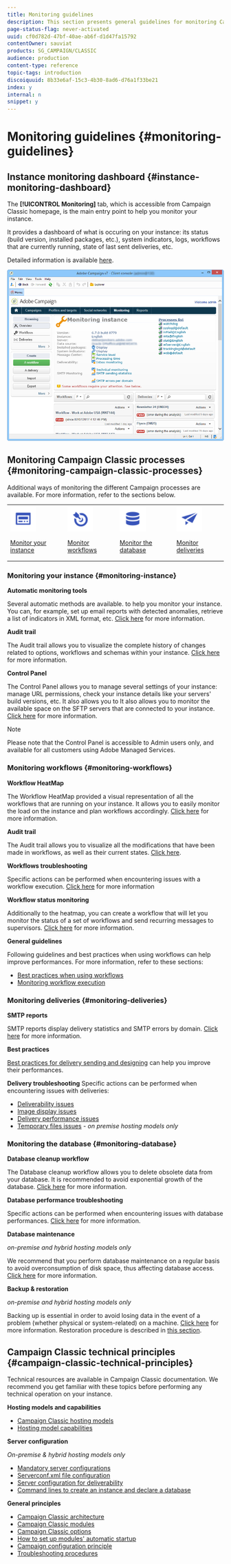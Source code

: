 ```yaml
---
title: Monitoring guidelines
description: This section presents general guidelines for monitoring Campaign Classic.
page-status-flag: never-activated
uuid: cf0d782d-47bf-40ae-ab6f-d1d47fa15792
contentOwner: sauviat
products: SG_CAMPAIGN/CLASSIC
audience: production
content-type: reference
topic-tags: introduction
discoiquuid: 8b33e6af-15c3-4b30-8ad6-d76a1f33be21
index: y
internal: n
snippet: y
---
```


# Monitoring guidelines {#monitoring-guidelines}

## Instance monitoring dashboard {#instance-monitoring-dashboard}

The **[!UICONTROL Monitoring]** tab, which is accessible from Campaign Classic homepage, is the main entry point to help you monitor your instance.

It provides a dashboard of what is occuring on your instance:  its status (build version, installed packages, etc.), system indicators, logs,  workflows that are currently running, state of last sent deliveries, etc.

Detailed information is available [here](../../production/using/monitoring-processes.md).

![](assets/monitoring_tab.png)

## Monitoring Campaign Classic processes {#monitoring-campaign-classic-processes}

Additional ways of monitoring the different Campaign processes are available. For more information, refer to the sections below.

<table>
<tr><td><img src="assets/do-not-localize/instance_icon.svg" width="60px"><p><a href="#monitoring-instance">Monitor your instance</a></p></td>
<td><img src="assets/do-not-localize/workflow_icon.svg" width="60px"><p><a href="#moniroting-workflows">Monitor workflows</a></p></td>
<td><img src="assets/do-not-localize/database_icon.svg" width="60px"><p><a href="#monitoring-database">Monitor the database</a></p></td>
<td><img src="assets/do-not-localize/delivery_icon.svg" width="60px"><p><a href="#monitoring-deliveries">Monitor deliveries</a></p></td></tr>
</table>

### Monitoring your instance {#monitoring-instance}

**Automatic monitoring tools**

Several automatic methods are available. to help you monitor your instance. You can, for example, set up email reports with detected anomalies, retrieve a list of indicators in XML format, etc. [Click here](../../production/using/monitoring-processes.md#automatic-monitoring) for more information.

**Audit trail**

The Audit trail allows you to visualize the complete history of changes related to options, workflows and schemas within your instance. [Click here](../../production/using/audit-trail.md) for more information.

**Control Panel**

The Control Panel allows you to manage several settings of your instance: manage URL permissions, check your instance details like your servers' build versions, etc. It also allows you to It also allows you to monitor the available space on the SFTP servers that are connected to your instance. [Click here](https://docs.adobe.com/content/help/en/control-panel/using/control-panel-home.html) for more information.

>[!NOTE]
>
>Please note that the Control Panel is accessible to Admin users only, and available for all customers using Adobe Managed Services.

### Monitoring workflows {#monitoring-workflows}

**Workflow HeatMap**

The Workflow HeatMap provided a visual representation of all the workflows that are running on your instance. It allows you to easily monitor the load on the instance and plan workflows accordingly. [Click here](../../workflow/using/heatmap.md) for more information.

**Audit trail**

The Audit trail allows you to visualize all the modifications that have been made in workflows, as well as their current states. [Click here](../../production/using/audit-trail.md).

**Workflows troubleshooting**

Specific actions can be performed when encountering issues with a workflow execution. [Click here](../../production/using/workflow-execution.md) for more information

**Workflow status monitoring**

Additionally to the heatmap, you can create a workflow that will let you monitor the status of a set of workflows and send recurring messages to supervisors. [Click here](../../workflow/using/supervising-workflows.md) for more information.

**General guidelines**

Following guidelines and best practices when using workflows can help improve performances. For more information, refer to these sections:
* [Best practices when using workflows](../../workflow/using/workflow-best-practices.md)
* [Monitoring workflow execution](../../workflow/using/monitoring-workflow-execution.md)

### Monitoring deliveries {#monitoring-deliveries}

**SMTP reports**

SMTP reports display delivery statistics and SMTP errors by domain. [Click here](../../production/using/monitoring-processes.md) for more information.

**Best practices**

[Best practices for delivery sending and designing](http://docs.campaign.adobe.com/doc/AC/getting_started/EN/deliveryBestPractices.html) can help you improve their performances.

**Delivery troubleshooting**
Specific actions can be performed when encountering issues with deliveries:
* [Deliverability issues](../../production/using/performance-and-throughput-issues.md#deliverability_issues)
* [Image display issues](../../production/using/image-display-issues.md)
* [Delivery performance issues](../../delivery/using/monitoring-a-delivery.md#performance_issues)
* [Temporary files issues](../../production/using/temporary-files.md) - *on premise hosting models only*

### Monitoring the database {#monitoring-database}

**Database cleanup workflow**

The Database cleanup workflow allows you to delete obsolete data from your database. It is recommended to avoid exponential growth of the database. [Click here](../../production/using/database-cleanup-workflow.md) for more information.

**Database performance troubleshooting**

Specific actions can be performed when encountering issues with database performances. [Click here](../../production/using/database-performances.md) for more information.

**Database maintenance**

*on-premise and hybrid hosting models only*

We recommend that you perform database maintenance on a regular basis to avoid overconsumption of disk space, thus affecting database access. [Click here](../../production/using/recommendations.md) for more information.

**Backup & restoration**

*on-premise and hybrid hosting models only*

Backing up is essential in order to avoid losing data in the event of a problem (whether physical or system-related) on a machine. [Click here](../../production/using/backup.md) for more information. Restoration procedure is described in [this section](../../production/using/restoration.md).

## Campaign Classic technical principles {#campaign-classic-technical-principles}

Technical resources are available in Campaign Classic documentation. We recommend you get familiar with these topics before performing any technical operation on your instance.

**Hosting models and capabilities**

* [Campaign Classic hosting models](../../installation/using/hosting-models.md)
* [Hosting model capabilities](https://helpx.adobe.com/campaign/kb/acc-on-prem-vs-hosted.html)

**Server configuration**

*On-premise & hybrid hosting models only*

* [Mandatory server configurations](../../installation/using/campaign-server-configuration.md)
* [Serverconf.xml file configuration](../../installation/using/the-server-configuration-file.md)
* [Server configuration for deliverability](../../installation/using/email-deliverability.md)
* [Command lines to create an instance and declare a database](../../installation/using/command-lines.md)

**General principles**

* [Campaign Classic architecture](../../production/using/general-architecture.md)
* [Campaign Classic modules](../../production/using/operating-principle.md)
* [Campaign Classic options](../../installation/using/configuring-campaign-options.md)
* [How to set up modules' automatic startup](../../production/using/administration.md)
* [Campaign configuration principle](../../production/using/configuration-principle.md)
* [Troubleshooting procedures](../../production/using/performance-and-throughput-issues.md)
